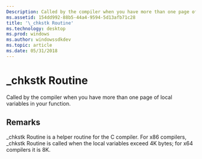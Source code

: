 ```yaml
---
Description: Called by the compiler when you have more than one page of local variables in your function.
ms.assetid: 154dd992-88b5-44a4-9594-5d13afb71c28
title: '\_chkstk Routine'
ms.technology: desktop
ms.prod: windows
ms.author: windowssdkdev
ms.topic: article
ms.date: 05/31/2018
---
```


# \_chkstk Routine

Called by the compiler when you have more than one page of local variables in your function.

## Remarks

\_chkstk Routine is a helper routine for the C compiler. For x86 compilers, \_chkstk Routine is called when the local variables exceed 4K bytes; for x64 compilers it is 8K.

 

 



